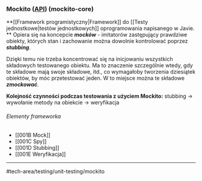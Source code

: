 ### Mockito ([API](https://javadoc.io/doc/org.mockito)) (mockito-core)
**[[Framework programistyczny|Framework]] do [[Testy jednostkowe|testów jednostkowych]] oprogramowania  napisanego w Javie. ** Opiera się na koncepcie ***mocków*** - imitatorów zastępujący prawdziwe obiekty, których stan i zachowanie można dowolnie kontrolować poprzez ***stubbing***.

Dzięki temu nie trzeba koncentrować się na inicjowaniu wszystkich składowych testowanego obiektu. Ma to znaczenie szczególnie wtedy, gdy te składowe mają swoje składowe, itd., co wymagałoby tworzenia dziesiątek obiektów, by móc przetestować jeden. W to miejsce można te składowe ***zmockować***.

**Kolejność czynności podczas testowania z użyciem Mockito:**
stubbing -> wywołanie metody na obiekcie -> weryfikacja

###### Elementy frameworka
- [[001B Mock]]
- [[001C Spy]]
- [[001D Stubbing]]
- [[001E Weryfikacja]]
___

#tech-area/testing/unit-testing/mockito 